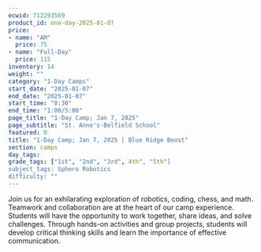 ```yaml
---
ecwid: 712293569
product_id: one-day-2025-01-07
price:
- name: "AM"
  price: 75
- name: "Full-Day"
  price: 115
inventory: 14
weight: ""
category: "1-Day Camps"
start_date: "2025-01-07"
end_date: "2025-01-07"
start_time: "8:30"
end_time: "1:00/5:00"
page_title: "1-Day Camp; Jan 7, 2025"
page_subtitle: "St. Anne's-Belfield School"
featured: 0
title: "1-Day Camp; Jan 7, 2025 | Blue Ridge Boost"
section: camps
day_tags: 
grade_tags: ["1st", "2nd", "3rd", 4th", "5th"]
subject_tags: Sphero Robotics
difficulty: ""
---
```

Join us for an exhilarating exploration of robotics, coding, chess, and math. Teamwork and collaboration are at the heart of our camp experience. Students will have the opportunity to work together, share ideas, and solve challenges. Through hands-on activities and group projects, students will develop critical thinking skills and learn the importance of effective communication.
